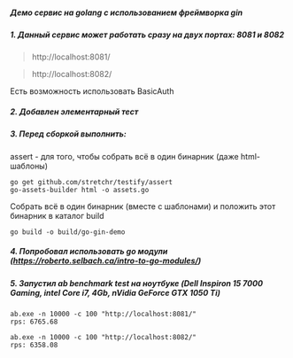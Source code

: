 ##### Демо сервис на golang с использованием фреймворка gin

##### 1. Данный сервис может работать сразу на двух портах: 8081 и 8082
> http://localhost:8081/

> http://localhost:8082/

Есть возможность использовать BasicAuth

##### 2. Добавлен элементарный тест

##### 3. Перед сборкой выполнить:

assert - для того, чтобы собрать всё в один бинарник (даже html-шаблоны)

```
go get github.com/stretchr/testify/assert
go-assets-builder html -o assets.go
```

Собрать всё в один бинарник (вместе с шаблонами) и положить этот бинарник в каталог build
```
go build -o build/go-gin-demo
```

##### 4. Попробовал использовать go модули (https://roberto.selbach.ca/intro-to-go-modules/)

##### 5. Запустил ab benchmark test на ноутбуке (Dell Inspiron 15 7000 Gaming, intel Core i7, 4Gb, nVidia GeForce GTX 1050 Ti)

```
ab.exe -n 10000 -c 100 "http://localhost:8081/"
rps: 6765.68
```

```
ab.exe -n 10000 -c 100 "http://localhost:8082/"
rps: 6358.08
```
